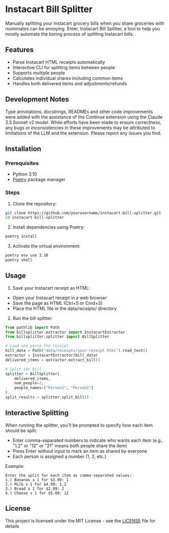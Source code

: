 # Instacart Bill Splitter

Manually splitting your Instacart grocery bills when you share groceries with roommates can be annoying. Enter, Instacart Bill Splitter, a tool to help you mostly automate the boring process of splitting Instacart bills.

## Features

- Parse Instacart HTML receipts automatically  
- Interactive CLI for splitting items between people
- Supports multiple people
- Calculates individual shares including common items
- Handles both delivered items and adjustments/refunds

## Development Notes

Type annotations, docstrings, READMEs and other code improvements were added with the assistance of the Continue extension using the Claude 3.5 Sonnet v2 model. While efforts have been made to ensure correctness, any bugs or inconsistencies in these improvements may be attributed to limitations of the LLM and the extension. Please report any issues you find.

## Installation

### Prerequisites

- Python 3.10
- [Poetry](https://python-poetry.org/docs/#installation) package manager

### Steps

1. Clone the repository:

```bash
git clone https://github.com/yourusername/instacart-bill-splitter.git
cd instacart-bill-splitter
```

2. Install dependencies using Poetry:

```bash
poetry install
```

3. Activate the virtual environment:

```bash
poetry env use 3.10
poetry shell
```

## Usage

1. Save your Instacart receipt as HTML:

- Open your Instacart receipt in a web browser
- Save the page as HTML (Ctrl+S or Cmd+S)
- Place the HTML file in the data/receipts/ directory

2. Run the bill splitter:

```python
from pathlib import Path
from billsplitter.extractor import InstacartExtractor
from billsplitter.splitter import BillSplitter

# Load and parse the receipt
bill_data = Path("data/receipts/your-receipt.html").read_text()
extractor = InstacartExtractor(bill_data)
delivered_items = extractor.extract_bill()

# Split the bill
splitter = BillSplitter(
    delivered_items,
    num_people=2,
    people_names=["Person1", "Person2"]
)
split_results = splitter.split_bill()
```

## Interactive Splitting

When running the splitter, you'll be prompted to specify how each item should be split:

- Enter comma-separated numbers to indicate who wants each item (e.g., "1,2" or "12" or "21" means both people share the item)
- Press Enter without input to mark an item as shared by everyone
- Each person is assigned a number (1, 2, etc.)

Example:

```text
Enter the split for each item as comma-separated values:
1.) Bananas x 1 for $3.99: 1
2.) Milk x 1 for $4.99: 1,2
3.) Bread x 1 for $2.99: 2
4.) Cheese x 1 for $5.00: 12
```

## License

This project is licensed under the MIT License - see the [LICENSE](LICENSE) file for details
